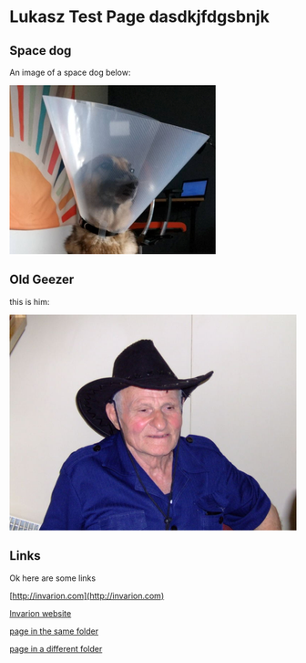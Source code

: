 # Lukasz Test Page dasdkjfdgsbnjk

## Space dog

An image of a space dog below:

![funny image](images/space-dog.png)

## Old Geezer

this is him:

[![old geezer](images/old-geezer.jpg)](https://duckduckgo.com/?t=ffab&q=old+geezer&ia=web)

## Links

Ok here are some links

[http://invarion.com](http://invarion.com)

[Invarion website](http://invarion.com)

[page in the same folder](another-test)

[page in a different folder](../rapid-path/Definitions)
